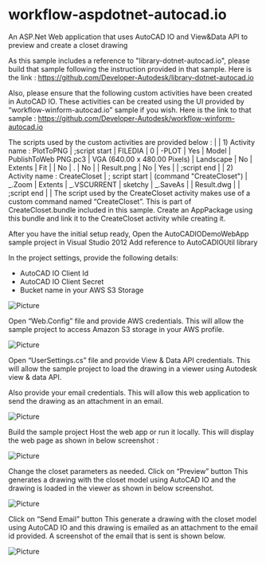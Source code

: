 workflow-aspdotnet-autocad.io
=============================

An ASP.Net Web application that uses AutoCAD IO and View&Data API to preview and create a closet drawing

As this sample includes a reference to "library-dotnet-autocad.io", please build
that sample following the instruction provided in that sample. Here is the link :
https://github.com/Developer-Autodesk/library-dotnet-autocad.io

Also, please ensure that the following custom activities have been created in AutoCAD IO. 
These activities can be created using the UI provided by “workflow-winform-autocad.io” sample if you wish. 
Here is the link to that sample : https://github.com/Developer-Autodesk/workflow-winform-autocad.io

The scripts used by the custom activities are provided below :
| 
| 1)	Activity name : PlotToPNG
| ;script start
| FILEDIA
| 0
| -PLOT
| Yes
| Model
| PublishToWeb PNG.pc3
| VGA (640.00 x 480.00 Pixels)
| Landscape
| No
| Extents
| Fit
| 
| No
| .
| No
| 
| Result.png
| No
| Yes
| 
| ;script end
| 
| 2)	Activity name : CreateCloset
| ; script start
| (command "CreateCloset")
| _.Zoom
| Extents
| _.VSCURRENT
| sketchy
| _.SaveAs
| 
| Result.dwg
| 
| ;script end
| 
| The script used by the CreateCloset activity makes use of a custom command named “CreateCloset”. 
This is part of CreateCloset.bundle included in this sample. 
Create an AppPackage using this bundle and link it to the CreateCloset activity while creating it.

After you have the initial setup ready, 
Open the AutoCADIODemoWebApp sample project in Visual Studio 2012
Add reference to AutoCADIOUtil library

In the project settings, provide the following details:
-	AutoCAD IO Client Id
-	AutoCAD IO Client Secret
-	Bucket name in your AWS S3 Storage

![Picture](https://github.com/Developer-Autodesk/workflow-aspdotnet-autocad.io/blob/master/assets/1.png)

Open “Web.Config” file and provide AWS credentials. 
This will allow the sample project to access Amazon S3 storage in your AWS profile.

![Picture](https://github.com/Developer-Autodesk/workflow-aspdotnet-autocad.io/blob/master/assets/2.png)

Open “UserSettings.cs” file and provide View & Data API credentials. 
This will allow the sample project to load the drawing in a viewer using Autodesk view & data API.

Also provide your email credentials. 
This will allow this web application to send the drawing as an attachment in an email.

![Picture](https://github.com/Developer-Autodesk/workflow-aspdotnet-autocad.io/blob/master/assets/3.png)

Build the sample project
Host the web app or run it locally. This will display the web page as shown in below screenshot :

![Picture](https://github.com/Developer-Autodesk/workflow-aspdotnet-autocad.io/blob/master/assets/4.png)

Change the closet parameters as needed.
Click on “Preview” button
This generates a drawing with the closet model using AutoCAD IO and the drawing is loaded in the viewer
as shown in below screenshot.

![Picture](https://github.com/Developer-Autodesk/workflow-aspdotnet-autocad.io/blob/master/assets/5.png)

Click on “Send Email” button
This generate a drawing with the closet model using AutoCAD IO and this drawing is emailed as an attachment
to the email id provided. A screenshot of the email that is sent is shown below.

![Picture](https://github.com/Developer-Autodesk/workflow-aspdotnet-autocad.io/blob/master/assets/6.png)







